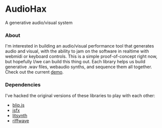 # AudioHax
A generative audio/visual system

### About

I'm interested in building an audio/visual performance tool that generates audio and visual, with the ability to jam on the software in realtime with webmidi or keyboard controls. This is a simple proof-of-concept right now, but hopefully I/we can build this thing out. Each library helps us build generative .wav files, webaudio synths, and sequence them all together. Check out the current [demo](http://cacheflowe.github.io/audio-hax).

### Dependencies

I've hacked the original versions of these libraries to play with each other:

* [blip.js](http://jshanley.github.io/blip/)
* [jsfx](https://github.com/loov/jsfx)
* [litsynth](https://github.com/padenot/litsynth)
* [riffwave](https://gist.github.com/hackNightly/3776503)
